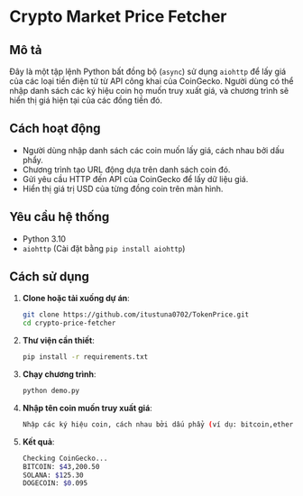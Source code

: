 # Crypto Market Price Fetcher

## Mô tả
Đây là một tập lệnh Python bất đồng bộ (`async`) sử dụng `aiohttp` để lấy giá của các loại tiền điện tử từ API công khai của CoinGecko. Người dùng có thể nhập danh sách các ký hiệu coin họ muốn truy xuất giá, và chương trình sẽ hiển thị giá hiện tại của các đồng tiền đó.

## Cách hoạt động
- Người dùng nhập danh sách các coin muốn lấy giá, cách nhau bởi dấu phẩy.
- Chương trình tạo URL động dựa trên danh sách coin đó.
- Gửi yêu cầu HTTP đến API của CoinGecko để lấy dữ liệu giá.
- Hiển thị giá trị USD của từng đồng coin trên màn hình.

## Yêu cầu hệ thống
- Python 3.10
- `aiohttp` (Cài đặt bằng `pip install aiohttp`)

## Cách sử dụng
1. **Clone hoặc tải xuống dự án**:
   ```sh
   git clone https://github.com/itustuna0702/TokenPrice.git
   cd crypto-price-fetcher
3. **Thư viện cần thiết**:
   ```sh
   pip install -r requirements.txt
4. **Chạy chương trình**:
   ```sh
   python demo.py
   
4. **Nhập tên coin muốn truy xuất giá**:
   ```sh
   Nhập các ký hiệu coin, cách nhau bởi dấu phẩy (ví dụ: bitcoin,ethereum): bitcoin, solana, dogecoin

5. **Kết quả**:
   ```sh
   Checking CoinGecko...
   BITCOIN: $43,200.50
   SOLANA: $125.30
   DOGECOIN: $0.095

